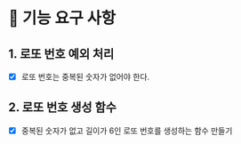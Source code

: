 # 📌 기능 요구 사항

## 1. 로또 번호 예외 처리

- [x] 로또 번호는 중복된 숫자가 없어야 한다.

## 2. 로또 번호 생성 함수

- [x] 중복된 숫자가 없고 길이가 6인 로또 번호를 생성하는 함수 만들기
